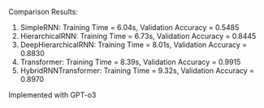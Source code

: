 Comparison Results: 

1. SimpleRNN: Training Time = 6.04s, Validation Accuracy = 0.5485 
2. HierarchicalRNN: Training Time = 6.73s, Validation Accuracy = 0.8445 
3. DeepHierarchicalRNN: Training Time = 8.01s, Validation Accuracy = 0.8830 
4. Transformer: Training Time = 8.39s, Validation Accuracy = 0.9915 
5. HybridRNNTransformer: Training Time = 9.32s, Validation Accuracy = 0.8970 

Implemented with GPT-o3
